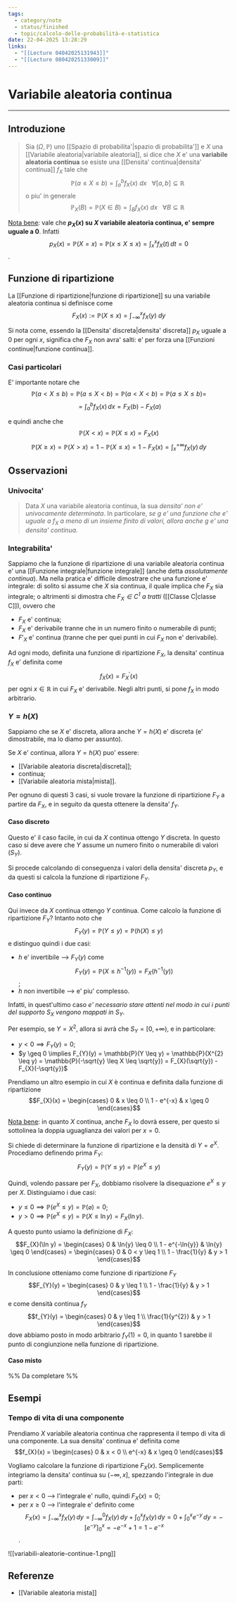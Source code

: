 ```yaml
---
tags:
  - category/note
  - status/finished
  - topic/calcolo-delle-probabilità-e-statistica
date: 22-04-2025 13:28:29
links:
  - "[[Lecture 04042025131943]]"
  - "[[Lecture 08042025133009]]"
---
```

# Variabile aleatoria continua
---
## Introduzione
> Sia $(\Omega, \mathbb{P})$ uno [[Spazio di probabilita'|spazio di probabilita']] e $X$ una [[Variabile aleatoria|variabile aleatoria]], si dice che $X$ e' una **variabile aleatoria continua** se esiste una [[Densita' continua|densita' continua]] $f_{X}$ tale che
> $$\mathbb{P}(a \leq X \leq b) = \int_{a}^{b} f_{X}(x) \ dx \ \ \ \forall [a, b] \subseteq \mathbb{R}$$
> o piu' in generale
> $$\mathbb{P}_{X}(B) = \mathbb{P}(X \in B) = \int_{B} f_{X}(x) \ dx \ \ \ \forall B \subseteq \mathbb{R}$$

<u>Nota bene</u>: vale che **$p_{X}(x)$ su $X$ variabile aleatoria continua, e' sempre uguale a 0**. Infatti $$p_{X}(x) = \mathbb{P}(X = x) = \mathbb{P}(x \leq X \leq x) = \int_{x}^{x} f_{X}(t) \, dt = 0$$.

## Funzione di ripartizione
La [[Funzione di ripartizione|funzione di ripartizione]] su una variabile aleatoria continua si definisce come
$$F_{X}(x) := \mathbb{P}(X \leq x) = \int_{-\infty}^{x} f_{X}(y) \ dy$$

Si nota come, essendo la [[Densita' discreta|densita' discreta]] $p_{X}$ uguale a 0 per ogni $x$, significa che $F_{X}$ non avra' salti: e' per forza una [[Funzioni continue|funzione continua]].

### Casi particolari
E' importante notare che
$$\mathbb{P}(a < X \leq b) = \mathbb{P}(a \leq X < b) = \mathbb{P}(a < X < b) = \mathbb{P}(a \leq X \leq b) =$$
$$= \int_{a}^{b} f_{X}(x) \, dx = F_{X}(b) - F_{X}(a)$$

e quindi anche che
$$\mathbb{P}(X < x) = \mathbb{P}(X \leq x) = F_{X}(x)$$
$$\mathbb{P}(X \geq x) = \mathbb{P}(X > x) = 1 - \mathbb{P}(X \leq x) = 1 - F_{X}(x) = \int_{x}^{+\infty} f_{X}(y) \, dy$$

## Osservazioni
### Univocita'
> Data $X$ una variabile aleatoria continua, la sua _densita' non e' univocamente determinata_. In particolare, _se $g$ e' una funzione che e' uguale a $f_{X}$ a meno di un insieme finito di valori, allora anche $g$ e' una densita' continua_.

### Integrabilita'
Sappiamo che la funzione di ripartizione di una variabile aleatoria continua e' una [[Funzione integrale|funzione integrale]] (anche detta _assolutamente continua_). Ma nella pratica e' difficile dimostrare che una funzione e' integrale: di solito si assume che $X$ sia continua, il quale implica che $F_{X}$ sia integrale; o altrimenti si dimostra che _$F_{X} \in C^{1}$ a tratti_ ([[Classe C|classe C]]), ovvero che
- $F_{X}$ e' continua;
- $F_{X}$ e' derivabile tranne che in un numero finito o numerabile di punti;
- $F'_{X}$ e' continua (tranne che per quei punti in cui $F_{X}$ non e' derivabile).

Ad ogni modo, definita una funzione di ripartizione $F_{X}$, la densita' continua $f_{X}$ e' definita come
$$f_{X}(x) = F_{X}^{'}(x)$$
per ogni $x \in \mathbb{R}$ in cui $F_{X}$ e' derivabile. Negli altri punti, si pone $f_{X}$ in modo arbitrario.

### $Y = h(X)$
Sappiamo che se $X$ e' discreta, allora anche $Y = h(X)$ e' discreta (e' dimostrabile, ma lo diamo per assunto).

Se $X$ e' continua, allora $Y = h(X)$ puo' essere:
- [[Variabile aleatoria discreta|discreta]];
- continua;
- [[Variabile aleatoria mista|mista]].

Per ognuno di questi 3 casi, si vuole trovare la funzione di ripartizione $F_{Y}$ a partire da $F_{X}$, e in seguito da questa ottenere la densita' $f_{Y}$.

#### Caso discreto
Questo e' il caso facile, in cui da $X$ continua ottengo $Y$ discreta. In questo caso si deve avere che $Y$ assume un numero finito o numerabile di valori ($S_{Y}$).

Si procede calcolando di conseguenza i valori della densita' discreta $p_{Y}$, e da questi si calcola la funzione di ripartizione $F_{Y}$.

#### Caso continuo
Qui invece da $X$ continua ottengo $Y$ continua. Come calcolo la funzione di ripartizione $F_{Y}$?
Intanto noto che
$$F_{Y}(y) = \mathbb{P}(Y \leq y) = \mathbb{P}(h(X) \leq y)$$
e distinguo quindi i due casi:
- $h$ e' invertibile --> $F_{Y}(y)$ come $$F_{Y}(y) = \mathbb{P}(X \leq h^{-1}(y)) = F_{X}(h^{-1}(y))$$;
- $h$ non invertibile --> e' piu' complesso.

Infatti, in quest'ultimo caso _e' necessario stare attenti nel modo in cui i punti del supporto $S_{X}$ vengono mappati in $S_{Y}$_.

Per esempio, se $Y = X^{2}$, allora si avrà che $S_{Y} = [0, +\infty)$, e in particolare:
- $y < 0 \implies F_{Y}(y) = 0$;
- $y \geq 0 \implies F_{Y}(y) = \mathbb{P}(Y \leq y) = \mathbb{P}(X^{2} \leq y) = \mathbb{P}(-\sqrt{y} \leq X \leq \sqrt{y}) = F_{X}(\sqrt{y}) - F_{X}(-\sqrt{y})$

Prendiamo un altro esempio in cui $X$ è continua e definita dalla funzione di ripartizione
$$F_{X}(x) = \begin{cases} 0 & x \leq 0 \\ 1 - e^{-x} & x \geq 0 \end{cases}$$

<u>Nota bene</u>: in quanto $X$ continua, anche $F_{X}$ lo dovrà essere, per questo si sottolinea la doppia uguaglianza dei valori per $x = 0$.

Si chiede di determinare la funzione di ripartizione e la densità di $Y=e^{X}$. Procediamo definendo prima $F_{Y}$:
$$F_{Y}(y) = \mathbb{P}(Y \leq y) = \mathbb{P}(e^{X} \leq y)$$

Quindi, volendo passare per $F_{X}$, dobbiamo risolvere la disequazione $e^{X} \leq y$ per $X$. Distinguiamo i due casi:
- $y \leq 0 \implies \mathbb{P}(e^{X} \leq y) = \mathbb{P}(\varnothing) = 0$;
- $y > 0 \implies \mathbb{P}(e^{X} \leq y) = \mathbb{P}(X \leq \ln{y}) = F_{X}(\ln{y})$.

A questo punto usiamo la definizione di $F_{X}$:
$$F_{X}(\ln y) = \begin{cases} 0 & \ln{y} \leq 0 \\ 1 - e^{-\ln{y}} & \ln{y} \geq 0 \end{cases} = \begin{cases} 0 & 0 < y \leq 1 \\ 1 - \frac{1}{y} & y > 1 \end{cases}$$

In conclusione otteniamo come funzione di ripartizione $F_{Y}$
$$F_{Y}(y) = \begin{cases} 0 & y \leq 1 \\ 1 - \frac{1}{y} & y > 1 \end{cases}$$
e come densità continua $f_{Y}$
$$f_{Y}(y) = \begin{cases} 0 & y \leq 1 \\ \frac{1}{y^{2}} & y > 1 \end{cases}$$
dove abbiamo posto in modo arbitrario $f_{Y}(1) = 0$, in quanto 1 sarebbe il punto di congiunzione nella funzione di ripartizione.

#### Caso misto
%% Da completare %%

## Esempi
### Tempo di vita di una componente
Prendiamo $X$ variabile aleatoria continua che rappresenta il tempo di vita di una componente. La sua densita' continua e' definita come
$$f_{X}(x) = \begin{cases} 0 & x < 0 \\ e^{-x} & x \geq 0 \end{cases}$$

Vogliamo calcolare la funzione di ripartizione $F_{X}(x)$. Semplicemente integriamo la densita' continua su $(-\infty, x]$, spezzando l'integrale in due parti:
- per $x < 0$ --> l'integrale e' nullo, quindi $F_{X}(x) = 0$;
- per $x \geq 0$ --> l'integrale e' definito come $$F_{X}(x) = \int_{-\infty}^{x} f_{X}(y) \, dy = \int_{-\infty}^{0} f_{X}(y) \, dy + \int_{0}^{x} f_{X}(y) \, dy = 0 + \int_{0}^{x} e^{-y} \, dy = -[e^{-y}]_{0}^{x} = -e^{-x} + 1 = 1 - e^{-x}$$.

![[variabili-aleatorie-continue-1.png]]

## Referenze
- [[Variabile aleatoria mista]]